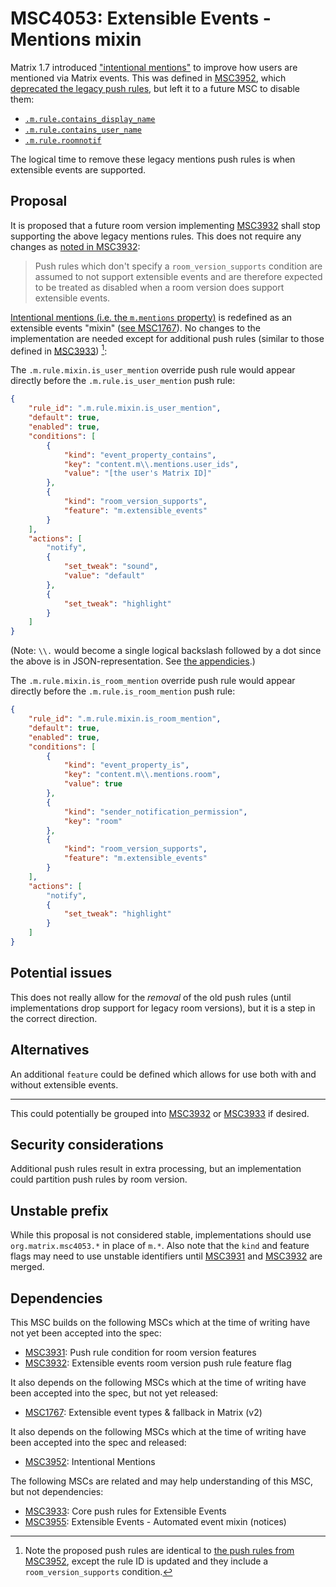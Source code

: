 # MSC4053: Extensible Events - Mentions mixin

Matrix 1.7 introduced ["intentional mentions"](https://spec.matrix.org/v1.8/client-server-api/#user-and-room-mentions)
to improve how users are mentioned via Matrix events. This was defined in
[MSC3952](https://github.com/matrix-org/matrix-spec-proposals/pull/3952), which
[deprecated the legacy push rules](https://github.com/matrix-org/matrix-spec-proposals/blob/main/proposals/3952-intentional-mentions.md#backwards-compatibility),
but left it to a future MSC to disable them:

* [`.m.rule.contains_display_name`](https://spec.matrix.org/v1.8/client-server-api/#default-override-rules)
* [`.m.rule.contains_user_name`](https://spec.matrix.org/v1.8/client-server-api/#default-content-rules)
* [`.m.rule.roomnotif`](https://spec.matrix.org/v1.8/client-server-api/#default-override-rules)

The logical time to remove these legacy mentions push rules is when extensible
events are supported.

## Proposal

It is proposed that a future room version implementing [MSC3932](https://github.com/matrix-org/matrix-spec-proposals/pull/3932)
shall stop supporting the above legacy mentions rules. This does not require any changes
as [noted in MSC3932](https://github.com/matrix-org/matrix-spec-proposals/blob/travis/msc/extev/rver-cond/proposals/3932-extensible-events-room-ver-push-rule-condition.md#proposal):

> Push rules which don't specify a `room_version_supports` condition are assumed
> to not support extensible events and are therefore expected to be treated as
> disabled when a room version does support extensible events.

[Intentional mentions (i.e. the `m.mentions` property)](https://spec.matrix.org/v1.8/client-server-api/#user-and-room-mentions)
is redefined as an extensible events "mixin" ([see MSC1767](https://github.com/matrix-org/matrix-spec-proposals/blob/main/proposals/1767-extensible-events.md#mixins-specifically-allowed)).
No changes to the implementation are needed except for additional push rules (similar
to those defined in [MSC3933](https://github.com/matrix-org/matrix-spec-proposals/pull/3933)) [^1]:

The `.m.rule.mixin.is_user_mention` override push rule would appear directly
before the `.m.rule.is_user_mention` push rule:

```json
{
    "rule_id": ".m.rule.mixin.is_user_mention",
    "default": true,
    "enabled": true,
    "conditions": [
        {
            "kind": "event_property_contains",
            "key": "content.m\\.mentions.user_ids",
            "value": "[the user's Matrix ID]"
        },
        {
            "kind": "room_version_supports",
            "feature": "m.extensible_events"
        }
    ],
    "actions": [
        "notify",
        {
            "set_tweak": "sound",
            "value": "default"
        },
        {
            "set_tweak": "highlight"
        }
    ]
}
```

(Note: `\\.` would become a single logical backslash followed by a dot since the
above is in JSON-representation. See
[the appendicies](https://spec.matrix.org/v1.8/appendices/#dot-separated-property-paths).)

The `.m.rule.mixin.is_room_mention` override push rule would appear directly
before the `.m.rule.is_room_mention` push rule:

```json
{
    "rule_id": ".m.rule.mixin.is_room_mention",
    "default": true,
    "enabled": true,
    "conditions": [
        {
            "kind": "event_property_is",
            "key": "content.m\\.mentions.room",
            "value": true
        },
        {
            "kind": "sender_notification_permission",
            "key": "room"
        },
        {
            "kind": "room_version_supports",
            "feature": "m.extensible_events"
        }
    ],
    "actions": [
        "notify",
        {
            "set_tweak": "highlight"
        }
    ]
}
```

## Potential issues

This does not really allow for the *removal* of the old push rules (until
implementations drop support for legacy room versions), but it is a step in the
correct direction.

## Alternatives

An additional `feature` could be defined which allows for use both with and without
extensible events.

----

This could potentially be grouped into [MSC3932](https://github.com/matrix-org/matrix-spec-proposals/pull/3932) or
[MSC3933](https://github.com/matrix-org/matrix-spec-proposals/pull/3933) if desired.

## Security considerations

Additional push rules result in extra processing, but an implementation could
partition push rules by room version.

## Unstable prefix

While this proposal is not considered stable, implementations should use
`org.matrix.msc4053.*` in place  of `m.*`. Also note that the `kind` and feature
flags may need to use unstable identifiers until
[MSC3931](https://github.com/matrix-org/matrix-spec-proposals/pull/3931) and
[MSC3932](https://github.com/matrix-org/matrix-spec-proposals/pull/3932)
are merged.

## Dependencies

This MSC builds on the following MSCs which at the time of writing have not yet
been accepted into the spec:

* [MSC3931](https://github.com/matrix-org/matrix-spec-proposals/pull/3931): Push rule condition for room version features
* [MSC3932](https://github.com/matrix-org/matrix-spec-proposals/pull/3932): Extensible events room version push rule feature flag

It also depends on the following MSCs which at the time of writing have been
accepted into the spec, but not yet released:

* [MSC1767](https://github.com/matrix-org/matrix-spec-proposals/pull/1767): Extensible event types & fallback in Matrix (v2)

It also depends on the following MSCs which at the time of writing have been accepted
into the spec and released:

* [MSC3952](https://github.com/matrix-org/matrix-spec-proposals/pull/3952): Intentional Mentions

The following MSCs are related and may help understanding of this MSC, but not
dependencies:

* [MSC3933](https://github.com/matrix-org/matrix-spec-proposals/pull/3933): Core push rules for Extensible Events
* [MSC3955](https://github.com/matrix-org/matrix-spec-proposals/pull/3955): Extensible Events - Automated event mixin (notices)

<!-- Footnotes below -->

[^1]: Note the proposed push rules are identical to
[the push rules from MSC3952](https://github.com/matrix-org/matrix-spec-proposals/blob/main/proposals/3952-intentional-mentions.md#new-push-rules),
except the rule ID is updated and they include a `room_version_supports` condition.
